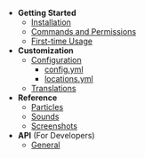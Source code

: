 - **Getting Started**
    - [Installation](getting-started/installation.md)
    - [Commands and Permissions](getting-started/commands.md)
    - [First-time Usage](getting-started/usage.md)
- **Customization**
    - [Configuration](config/general.md)
        - [config.yml](config/config.md)
        - [locations.yml](config/locations.md)
    - [Translations](config/translations.md)
- **Reference**
    - [Particles](reference/particles.md)
    - [Sounds](reference/sounds.md)
    - [Screenshots](reference/screenshots.md)
- **API** (For Developers)
    - [General](api/info.md)